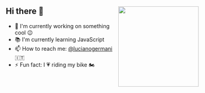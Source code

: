 

## Hi there :wave: <img style="float:right; width:10em;" src="https://media4.giphy.com/media/SWoSkN6DxTszqIKEqv/giphy.gif?cid=ecf05e47wozf5rb1sikc3u9sh4b4e8kru7gh59lyzh7i7t7w&rid=giphy.gif&ct=g">

- :rocket: I'm currently working on something cool :wink: 
- :books: I'm currently 
learning JavaScript
- 	:mailbox: How to reach me: [@lucianogermani](https://twitter.com/LucianoGermani) :it:
- :zap: Fun fact: I :heartpulse: riding my bike :motorcycle:





<!---
Germanilu/Germanilu is a ✨ special ✨ repository because its `README.md` (this file) appears on your GitHub profile.
You can click the Preview link to take a look at your changes.
--->
